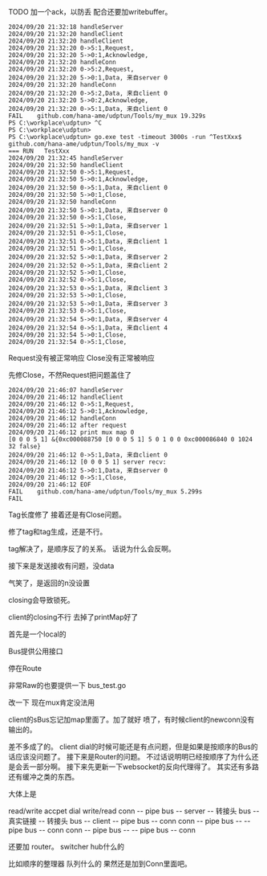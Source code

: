 TODO 加一个ack，以防丢
配合还要加writebuffer。
```log
2024/09/20 21:32:18 handleServer
2024/09/20 21:32:20 handleClient
2024/09/20 21:32:20 handleClient
2024/09/20 21:32:20 0->5:1,Request,
2024/09/20 21:32:20 5->0:1,Acknowledge,
2024/09/20 21:32:20 handleConn
2024/09/20 21:32:20 0->5:2,Request,
2024/09/20 21:32:20 5->0:1,Data, 来自server 0
2024/09/20 21:32:20 handleConn
2024/09/20 21:32:20 0->5:2,Data, 来自client 0
2024/09/20 21:32:20 5->0:2,Acknowledge,
2024/09/20 21:32:20 0->5:1,Data, 来自client 0
FAIL    github.com/hana-ame/udptun/Tools/my_mux 19.329s
PS C:\workplace\udptun> ^C
PS C:\workplace\udptun>
PS C:\workplace\udptun> go.exe test -timeout 3000s -run ^TestXxx$ github.com/hana-ame/udptun/Tools/my_mux -v
=== RUN   TestXxx
2024/09/20 21:32:45 handleServer
2024/09/20 21:32:50 handleClient
2024/09/20 21:32:50 0->5:1,Request, 
2024/09/20 21:32:50 5->0:1,Acknowledge,
2024/09/20 21:32:50 0->5:1,Data, 来自client 0
2024/09/20 21:32:50 5->0:1,Close,
2024/09/20 21:32:50 handleConn
2024/09/20 21:32:50 5->0:1,Data, 来自server 0
2024/09/20 21:32:50 0->5:1,Close,
2024/09/20 21:32:51 5->0:1,Data, 来自server 1
2024/09/20 21:32:51 0->5:1,Close, 
2024/09/20 21:32:51 0->5:1,Data, 来自client 1
2024/09/20 21:32:51 5->0:1,Close,
2024/09/20 21:32:52 5->0:1,Data, 来自server 2
2024/09/20 21:32:52 0->5:1,Data, 来自client 2
2024/09/20 21:32:52 5->0:1,Close,
2024/09/20 21:32:52 0->5:1,Close,
2024/09/20 21:32:53 0->5:1,Data, 来自client 3
2024/09/20 21:32:53 5->0:1,Close, 
2024/09/20 21:32:53 5->0:1,Data, 来自server 3
2024/09/20 21:32:53 0->5:1,Close,
2024/09/20 21:32:54 5->0:1,Data, 来自server 4
2024/09/20 21:32:54 0->5:1,Data, 来自client 4
2024/09/20 21:32:54 5->0:1,Close,
2024/09/20 21:32:54 0->5:1,Close,
```
Request没有被正常响应
Close没有正常被响应

先修Close，不然Request把问题盖住了

```log
2024/09/20 21:46:07 handleServer
2024/09/20 21:46:12 handleClient
2024/09/20 21:46:12 0->5:1,Request, 
2024/09/20 21:46:12 5->0:1,Acknowledge,
2024/09/20 21:46:12 handleConn
2024/09/20 21:46:12 after request
2024/09/20 21:46:12 print mux map 0
[0 0 0 5 1] &{0xc000088750 [0 0 0 5 1] 5 0 1 0 0 0xc000086840 0 1024 32 false}
2024/09/20 21:46:12 0->5:1,Data, 来自client 0
2024/09/20 21:46:12 [0 0 0 5 1] server recv:
2024/09/20 21:46:12 5->0:1,Data, 来自server 0
2024/09/20 21:46:12 0->5:1,Close,
2024/09/20 21:46:12 EOF
FAIL    github.com/hana-ame/udptun/Tools/my_mux 5.299s
FAIL
```

Tag长度修了
接着还是有Close问题。

修了tag和tag生成，还是不行。

tag解决了，是顺序反了的关系。
话说为什么会反啊。

接下来是发送接收有问题，没data

气笑了，是返回的n没设置

closing会导致锁死。

client的closing不行
去掉了printMap好了

首先是一个local的

Bus提供公用接口

停在Route

非常Raw的也要提供一下
bus_test.go

改一下
现在mux肯定没法用


client的sBus忘记加map里面了。加了就好
喷了，有时候client的newconn没有输出的。

差不多成了的。
client dial的时候可能还是有点问题，但是如果是按顺序的Bus的话应该没问题了。
接下来是Router的问题。
不过话说明明已经按顺序了为什么还是会丢一部分啊。
接下来先更新一下websocket的反向代理得了。
其实还有多路还有缓冲之类的东西。

大体上是

read/write         accpet                                             dial                write/read
conn -- pipe bus -- server -- 转接头 bus -- 真实链接 -- 转接头 bus -- client -- pipe bus -- conn
conn -- pipe bus --                                                        -- pipe bus -- conn
conn -- pipe bus --                                                        -- pipe bus -- conn

还要加 router。
switcher
hub什么的

比如顺序的整理器
队列什么的
果然还是加到Conn里面吧。